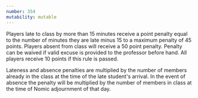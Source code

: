 ```yaml
---
number: 354
mutability: mutable
---
```


Players late to class by more than 15 minutes receive a point penalty equal to the number of minutes they are late minus 15 to a maximum penalty of 45 points. Players absent from class will receive a 50 point penalty. Penalty can be waived if valid excuse is provided to the professor before hand. All players receive 10 points if this rule is passed.

Lateness and absence penalties are multiplied by the number of members already in the class at the time of the late student's arrival.
In the event of absence the penalty will be multiplied by the number of members in class at the time of Nomic adjournment of that day.
